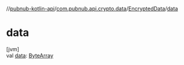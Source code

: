 //[pubnub-kotlin-api](../../../index.md)/[com.pubnub.api.crypto.data](../index.md)/[EncryptedData](index.md)/[data](data.md)

# data

[jvm]\
val [data](data.md): [ByteArray](https://kotlinlang.org/api/latest/jvm/stdlib/kotlin/-byte-array/index.html)
